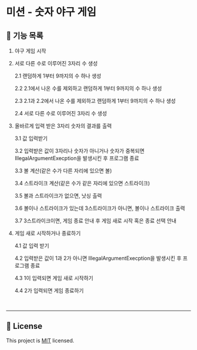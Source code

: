 # 미션 - 숫자 야구 게임

## 📝 기능 목록

1. 야구 게임 시작

2. 서로 다른 수로 이루어진 3자리 수 생성

   2.1 랜덤하게 1부터 9까지의 수 하나 생성

   2.2 2.1에서 나온 수를 제외하고 랜덤하게 1부터 9까지의 수 하나 생성

   2.3 2.1과 2.2에서 나온 수를 제외하고 랜덤하게 1부터 9까지의 수 하나 생성

   2.4 서로 다른 수로 이루어진 3자리 수 생성

3. 올바르게 입력 받은 3자리 숫자의 결과를 출력

   3.1 값 입력받기

   3.2 입력받은 값이 3자리나 숫자가 아니거나 숫자가 중복되면 IllegalArgumentExecption을 발생시킨 후 프로그램 종료

   3.3 볼 계산(같은 수가 다른 자리에 있으면 볼)

   3.4 스트라이크 계산(같은 수가 같은 자리에 있으면 스트라이크)

   3.5 볼과 스트라이크가 없으면, 낫싱 출력

   3.6 볼이나 스트라이크가 있는데 3스트라이크가 아니면, 볼이나 스트라이크 출력

   3.7 3스트라이크이면, 게임 종료 안내 후 게임 새로 시작 혹은 종료 선택 안내

4. 게임 새로 시작하거나 종료하기

   4.1 값 입력 받기

   4.2 입력받은 값이 1과 2가 아니면 IllegalArgumentExecption을 발생시킨 후 프로그램 종료

   4.3 1이 입력되면 게임 새로 시작하기

   4.4 2가 입력되면 게임 종료하기

<br>

---

## 📝 License

This project is [MIT](https://github.com/woowacourse/java-baseball-precourse/blob/master/LICENSE) licensed.
